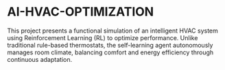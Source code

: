# AI-HVAC-OPTIMIZATION
This project presents a functional simulation of an intelligent HVAC system using Reinforcement Learning (RL) to optimize performance. Unlike traditional rule-based thermostats, the self-learning agent autonomously manages room climate, balancing comfort and energy efficiency through continuous adaptation.
